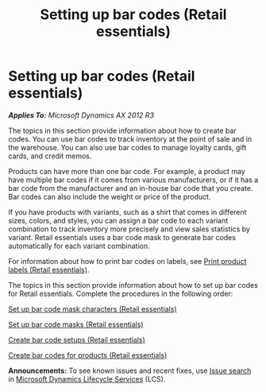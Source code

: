 ﻿---
title: Setting up bar codes (Retail essentials)
TOCTitle: Setting up bar codes (Retail essentials)
ms:assetid: ba52bc9a-6f60-49b7-83f7-d3c791ab0ad8
ms:mtpsurl: https://technet.microsoft.com/en-us/library/Dn736939(v=AX.60)
ms:contentKeyID: 62200416
ms.date: 08/15/2014
mtps_version: v=AX.60
---

# Setting up bar codes (Retail essentials) 


_**Applies To:** Microsoft Dynamics AX 2012 R3_

The topics in this section provide information about how to create bar codes. You can use bar codes to track inventory at the point of sale and in the warehouse. You can also use bar codes to manage loyalty cards, gift cards, and credit memos.

Products can have more than one bar code. For example, a product may have multiple bar codes if it comes from various manufacturers, or if it has a bar code from the manufacturer and an in-house bar code that you create. Bar codes can also include the weight or price of the product.

If you have products with variants, such as a shirt that comes in different sizes, colors, and styles, you can assign a bar code to each variant combination to track inventory more precisely and view sales statistics by variant. Retail essentials uses a bar code mask to generate bar codes automatically for each variant combination.

For information about how to print bar codes on labels, see [Print product labels (Retail essentials)](print-product-labels-retail-essentials.md).

The topics in this section provide information about how to set up bar codes for Retail essentials. Complete the procedures in the following order:

[Set up bar code mask characters (Retail essentials)](set-up-bar-code-mask-characters-retail-essentials.md)

[Set up bar code masks (Retail essentials)](set-up-bar-code-masks-retail-essentials.md)

[Create bar code setups (Retail essentials)](create-bar-code-setups-retail-essentials.md)

[Create bar codes for products (Retail essentials)](create-bar-codes-for-products-retail-essentials.md)

  
**Announcements:** To see known issues and recent fixes, use [Issue search](http://go.microsoft.com/fwlink/?linkid=389258) in [Microsoft Dynamics Lifecycle Services](http://go.microsoft.com/fwlink/?linkid=306505) (LCS).

